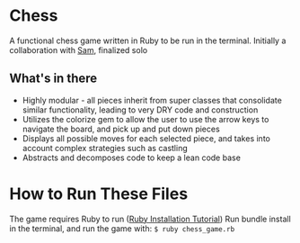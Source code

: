 # Chess

A functional chess game written in Ruby to be run in the terminal. Initially a
collaboration with [Sam](https://github.com/SamGerber), finalized solo

## What's in there
* Highly modular - all pieces inherit from super classes that consolidate
  similar functionality, leading to very DRY code and construction
* Utilizes the colorize gem to allow the user to use the arrow keys to navigate
  the board, and pick up and put down pieces
* Displays all possible moves for each selected piece, and takes into account
  complex strategies such as castling
* Abstracts and decomposes code to keep a lean code base

# How to Run These Files
The game requires Ruby to run ([Ruby Installation Tutorial](http://installrails.com/steps))
Run bundle install in the terminal, and run the game with: `$ ruby chess_game.rb`
